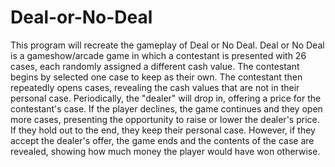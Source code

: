 # Deal-or-No-Deal

This program will recreate the gameplay of Deal or No Deal. Deal or No Deal is a gameshow/arcade game in which a contestant is presented with 26 cases, each randomly assigned a different cash value. The contestant begins by selected one case to keep as their own. The contestant then repeatedly opens cases, revealing the cash values that are not in their personal case. Periodically, the "dealer" will drop in, offering a price for the contestant's case. If the player declines, the game continues and they open more cases, presenting the opportunity to raise or lower the dealer's price. If they hold out to the end, they keep their personal case. However, if they accept the dealer's offer, the game ends and the contents of the case are revealed, showing how much money the player would have won otherwise.
